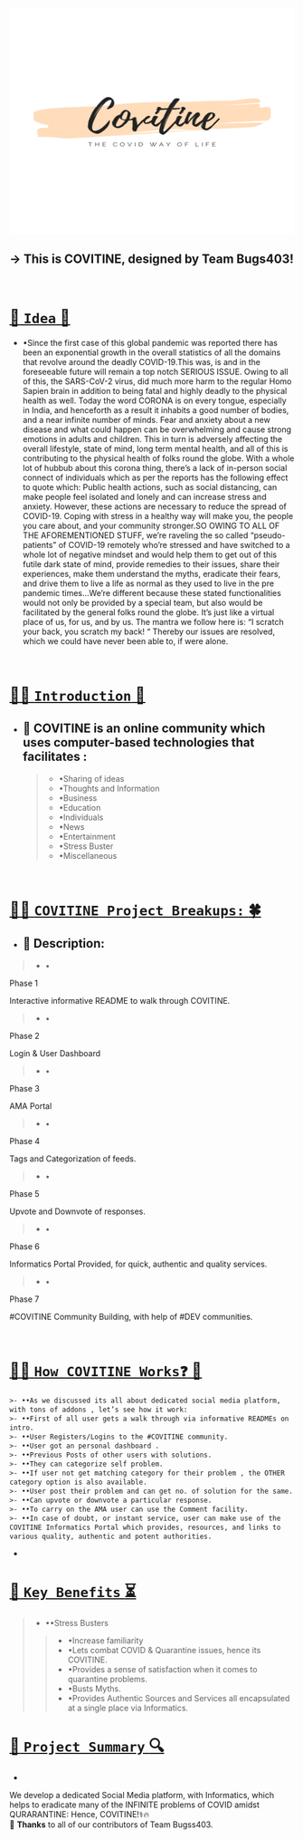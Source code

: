 


<p align="center">
 <img width="1000" height="400" src="https://raw.githubusercontent.com/Bugs403/covitine-server/master/public/img/Covitine.png">
</p>

## -> This is COVITINE, designed by Team Bugs403!

<br>

# <u> :footprints: `Idea` :seedling: </u>

- •Since the first case of this global pandemic was reported there has been an exponential growth in the overall statistics of all the domains that revolve around the deadly COVID-19.This was, is and in the foreseeable future will remain a top notch SERIOUS ISSUE. Owing to all of this, the SARS-CoV-2 virus, did much more harm to the regular Homo Sapien brain in addition to being fatal and highly deadly to the physical health as well. Today the word CORONA is on every tongue, especially in India, and henceforth as a result it inhabits a good number of bodies, and a near infinite number of minds. Fear and anxiety about a new disease and what could happen can be overwhelming and cause strong emotions in adults and children. This in turn is adversely affecting the overall lifestyle, state of mind, long term mental health, and all of this is contributing to the physical health of folks round the globe. With a whole lot of hubbub about this corona thing, there’s a lack of in-person social connect of individuals which as per the reports has the following effect to quote which: Public health actions, such as social distancing, can make people feel isolated and lonely and can increase stress and anxiety. However, these actions are necessary to reduce the spread of COVID-19. Coping with stress in a healthy way will make you, the people you care about, and your community stronger.SO OWING TO ALL OF THE AFOREMENTIONED STUFF, we’re raveling the so called “pseudo-patients” of COVID-19 remotely who’re stressed and have switched to a whole lot of negative mindset and would help them to get out of this futile dark state of mind, provide remedies to their issues, share their experiences, make them understand the myths, eradicate their fears, and drive them to live a life as normal as they used to live in the pre pandemic times…We’re different because these stated functionalities would not only be provided by a special team, but also would be facilitated by the general folks round the globe. It’s just like a virtual place of us, for us, and by us. The mantra we follow here is: “I scratch your back, you scratch my back! “ Thereby our issues are resolved, which we could have never been able to, if were alone.
<br>

# <u> :raising_hand_man: `Introduction` :herb: </u>

- ## :high_brightness: COVITINE is an online community which uses computer-based technologies that facilitates :


    >- •Sharing of ideas
    >- •Thoughts and Information
    >- •Business
    >- •Education
    >- •Individuals
    >- •News
    >- •Entertainment
    >- •Stress Buster
    >- •Miscellaneous
    

<br>

# <u> :man_technologist: `COVITINE Project Breakups:` :four_leaf_clover: </u>

- ## :high_brightness: Description:
>- •  

Phase 1

Interactive informative README to walk through COVITINE.
>- •  

Phase 2

Login & User Dashboard
>- •  

Phase 3

AMA Portal
>- •  

Phase 4

Tags and Categorization of feeds.
>- •  

Phase 5

Upvote and Downvote of responses.
>- •  

Phase 6

Informatics Portal Provided, for quick, authentic and quality services.
>- •  

Phase 7

#COVITINE Community Building, with help of #DEV communities.
	

<br>

# <u> :massage_man: `How COVITINE Works❓` :full_moon_with_face:</u>

	>- ••As we discussed its all about dedicated social media platform, with tons of addons , let’s see how it work:
	>- ••First of all user gets a walk through via informative READMEs on intro.
	>- ••User Registers/Logins to the #COVITINE community.
	>- ••User got an personal dashboard .
	>- ••Previous Posts of other users with solutions.
	>- ••They can categorize self problem.
	>- ••If user not get matching category for their problem , the OTHER category option is also available.
	>- ••User post their problem and can get no. of solution for the same.
	>- ••Can upvote or downvote a particular response.
	>- ••To carry on the AMA user can use the Comment facility.
	>- ••In case of doubt, or instant service, user can make use of the COVITINE Informatics Portal which provides, resources, and links to various quality, authentic and potent authorities.



- <br>

# <u> :running: `Key Benefits` :hourglass_flowing_sand: </u>
>- ••Stress Busters
>>- •Increase familiarity
>>- •Lets combat COVID & Quarantine issues, hence its COVITINE.
>>- •Provides a sense of satisfaction when it comes to quarantine problems.
>>- •Busts Myths.
>>- •Provides Authentic Sources and Services all encapsulated at a single place via Informatics.



# <u> :beers: `Project Summary` :mag:</u>
- 
We develop a dedicated Social Media platform, with Informatics, which helps to eradicate many of the INFINITE problems of COVID amidst QURARANTINE:  Hence, COVITINE!⚕🔥
<br>
💜 **Thanks**
 to all of our contributors of Team Bugss403.
